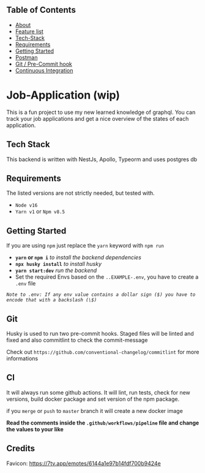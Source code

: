 ## Table of Contents

- [About](#invoice-app)
- [Feature list](#features)
- [Tech-Stack](#tech-stack)
- [Requirements](#requirements)
- [Getting Started](#getting-started)
- [Postman](#postman)
- [Git / Pre-Commit hook](#git)
- [Continuous Integration](#ci)

# Job-Application (wip)

This is a fun project to use my new learned knowledge of graphql. You can track your job applications and get a nice overview of the states of each application.

## Tech Stack

This backend is written with NestJs, Apollo, Typeorm and uses postgres db

## Requirements

The listed versions are not strictly needed, but tested with.

- `Node v16`
- `Yarn v1` or `Npm v8.5`

## Getting Started

If you are using `npm` just replace the `yarn` keyword with `npm run`

- **`yarn` or `npm i`** _to install the backend dependencies_
- **`npx husky install`** _to install husky_
- **`yarn start:dev`** _run the backend_
- Set the required Envs based on the `..EXAMPLE-.env`, you have to create a `.env` file

_`Note to .env: If any env value contains a dollar sign ($) you have to encode that with a backslash (\$)`_

## Git

Husky is used to run two pre-commit hooks. Staged files will be linted and fixed and also commitlint to check the commit-message

Check out `https://github.com/conventional-changelog/commitlint` for more informations

## CI

It will always run some github actions. It will lint, run tests, check for new versions, build docker package and set version of the npm package.

if you `merge` or `push` to `master` branch it will create a new docker image

**Read the comments inside the `.github/workflows/pipeline` file and change the values to your like**
 
 ## Credits
 Favicon: https://7tv.app/emotes/6144a1e97b14fdf700b9424e